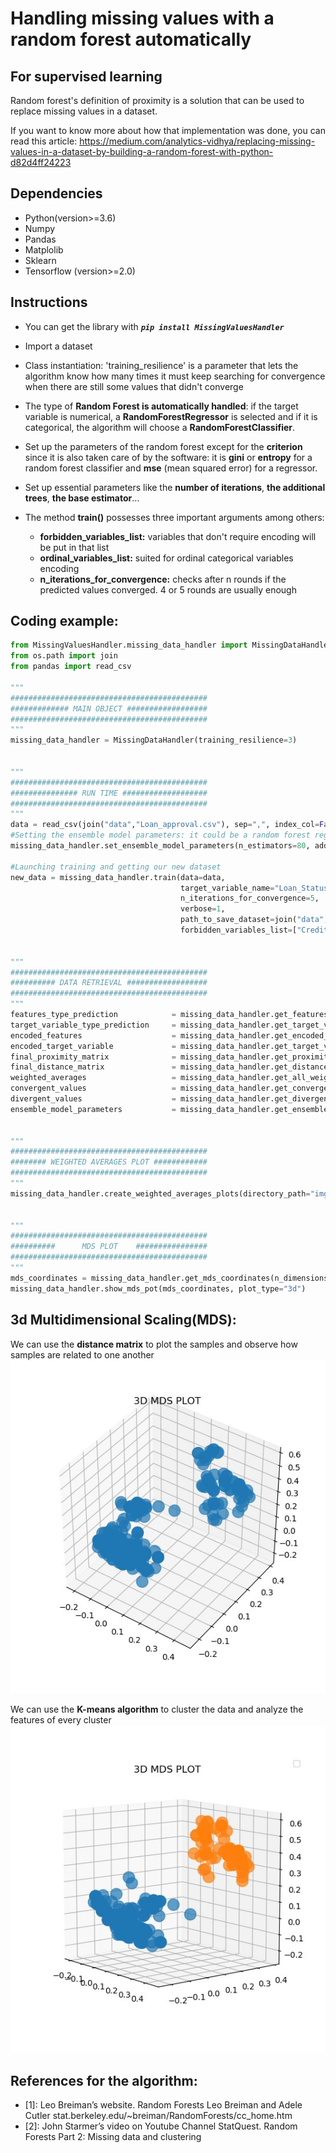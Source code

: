 # Handling missing values with a random forest automatically
## For supervised learning

Random forest's definition of proximity is a solution that can be used to replace missing values in a dataset.

If you want to know more about how that implementation was done, you can read this article: https://medium.com/analytics-vidhya/replacing-missing-values-in-a-dataset-by-building-a-random-forest-with-python-d82d4ff24223

## Dependencies
- Python(version>=3.6)
- Numpy
- Pandas
- Matplolib
- Sklearn
- Tensorflow (version>=2.0)

## Instructions

- You can get the library with ***```pip install MissingValuesHandler```***

- Import a dataset

- Class instantiation: 'training_resilience' is a parameter that lets the algorithm know how many times it must keep searching for convergence when there are still some values that didn't converge 

- The type of **Random Forest is automatically handled**: if the target variable is numerical, a **RandomForestRegressor** is selected and if it is categorical, the algorithm will choose a **RandomForestClassifier**.

- Set up the parameters of the random forest except for the **criterion** since it is also taken care of by the software: it is **gini** or **entropy** for a random forest classifier and **mse** (mean squared error) for a regressor. 
- Set up essential parameters like the **number of iterations**, **the additional trees**, **the base estimator**…
- The method **train()** possesses three important arguments among others:
     - **forbidden_variables_list:** variables that don't require encoding will be put in that list
     - **ordinal_variables_list:** suited for ordinal categorical variables encoding
     - **n_iterations_for_convergence:** checks after n rounds if the predicted values converged. 4 or 5 rounds are usually enough

## Coding example:
```python
from MissingValuesHandler.missing_data_handler import MissingDataHandler
from os.path import join
from pandas import read_csv

"""
############################################
############# MAIN OBJECT ##################
############################################
"""
missing_data_handler = MissingDataHandler(training_resilience=3)


"""
############################################
############### RUN TIME ###################
############################################
"""
data = read_csv(join("data","Loan_approval.csv"), sep=",", index_col=False)
#Setting the ensemble model parameters: it could be a random forest regressor or classifier
missing_data_handler.set_ensemble_model_parameters(n_estimators=80, additional_estimators=20)

#Launching training and getting our new dataset
new_data = missing_data_handler.train(data=data, 
                                      target_variable_name="Loan_Status",  
                                      n_iterations_for_convergence=5,
                                      verbose=1,
                                      path_to_save_dataset=join("data", "Loan_approval_no_nan.csv"),
                                      forbidden_variables_list=["Credit_History"])


"""
############################################
########## DATA RETRIEVAL ##################
############################################
"""
features_type_prediction            = missing_data_handler.get_features_type_predictions()
target_variable_type_prediction     = missing_data_handler.get_target_variable_type_prediction()
encoded_features                    = missing_data_handler.get_encoded_features()
encoded_target_variable             = missing_data_handler.get_target_variable_encoded()
final_proximity_matrix              = missing_data_handler.get_proximity_matrix()
final_distance_matrix               = missing_data_handler.get_distance_matrix()
weighted_averages                   = missing_data_handler.get_all_weighted_averages()
convergent_values                   = missing_data_handler.get_convergent_values()
divergent_values                    = missing_data_handler.get_divergent_values()
ensemble_model_parameters           = missing_data_handler.get_ensemble_model_parameters()


"""
############################################
######## WEIGHTED AVERAGES PLOT ############
############################################
"""
missing_data_handler.create_weighted_averages_plots(directory_path="img", both_graphs=1, verbose=0)


"""
############################################
##########      MDS PLOT    ################
############################################
"""
mds_coordinates = missing_data_handler.get_mds_coordinates(n_dimensions=3)
missing_data_handler.show_mds_pot(mds_coordinates, plot_type="3d")
```

## 3d Multidimensional Scaling(MDS):
We can use the **distance matrix** to plot the samples and observe how samples are related to one another
![alt_text](3d_mds_plot.jpg) 

We can use the **K-means algorithm** to cluster the data and analyze the features of every cluster
![alt_text](3d_mds_plot_k_means.jpg)



## References for the algorithm:
- [1]: Leo Breiman’s website. Random Forests Leo Breiman and Adele Cutler stat.berkeley.edu/~breiman/RandomForests/cc_home.htm
- [2]: John Starmer’s video on Youtube Channel StatQuest. Random Forests Part 2: Missing data and clustering
